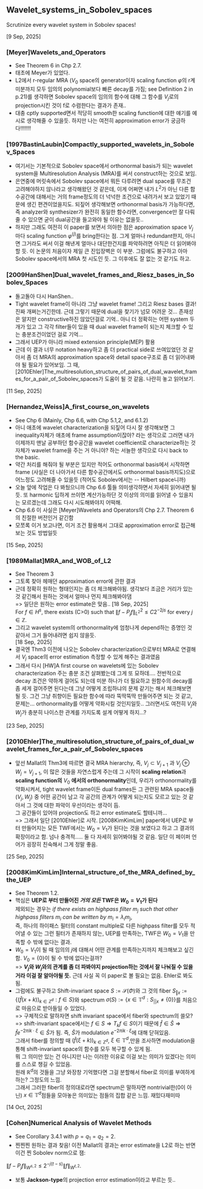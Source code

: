 ## Wavelet_systems_in_Sobolev_spaces
Scrutinize every wavelet system in Sobolev spaces!

[9 Sep, 2025]

### [Meyer]Wavelets_and_Operators

- See Theorem 6 in Chp 2.7.
- 태초에 Meyer가 있었다.
- L2에서 r-regular MRA ($V_0$ space의 generator이자 scaling function $\varphi$의 r계 미분까지 모두 임의의 polynomial보다 빠른 decay를 가짐; see Definition 2 in p.21)를 생각하면 Sobolev space의 임의의 함수에 대해 그 함수를 $V_j$로의 projection시킨 것이 f로 수렴한다는 결과가 존재..
- 대충 cptly supported면서 적당히 smooth한 scaling function에 대한 얘기를 예시로 생각해줄 수 있을듯. 하지만 나는 여전히 approximation error가 궁금하다!!!!!!!

### [1997BastinLaubin]Compactly_supported_wavelets_in_Sobolev_Spaces

- 여기서는 기본적으로 Sobolev space에서 orthonormal basis가 되는 wavelet system을 Multiresolution Analysis (MRA)를 써서 construct하는 것으로 보임. 
- 은연중에 머릿속에서 Sobolev space에서 뭐든 다루려면 dual space를 무조건 고려해야하지 않나라고 생각해왔던 것 같은데, 이게 어쩌면 내가 $L^2$가 아닌 다른 함수공간에 대해서는 거의 frame정도의 더 넉넉한 조건으로 내려가서 보고 있었기 때문에 생긴 편견이었을지도. 되짚어 생각해보면 orthonormal basis가 가능하다면, 즉 analyzer와 synthesizer가 완전히 동일한 함수라면, convergence만 잘 다뤄줄 수 있으면 굳이 dual공간을 들고와야 될 이유는 없을듯..
- 하지만 그래도 여전히 이 paper를 보면서 의아한 점은 approximation space $V_j$마다 scaling function $\varphi^{(j)}$를 bring한다는 점. 그게 얼마나 redundant한지, 아니면 그거라도 써서 이걸 해낸게 얼마나 대단한건지를 파악하려면 아직은 더 읽어봐야 할 듯. 이 논문의 처음이자 제일 큰 진입장벽은 이 부분. 그럼에도 불구하고 아마 Sobolev space에서의 MRA 첫 시도인 듯. 그 이후에도 잘 없는 것 같기도 하고. 

### [2009HanShen]Dual_wavelet_frames_and_Riesz_bases_in_Sobolev_Spaces

- 돌고돌아 다시 HanShen..
- Tight wavelet frame이 아니라 그냥 wavelet frame! 그리고 Riesz bases 결과! 진짜 개쩌는거긴한데. 근데 그렇기 때문에 dual을 찾기가 넘모 어려운 것... 존재성은 알지만 constructive하진 않았던걸로 기억..
아니 더 정확히는 어떤 system 두 개가 있고 그 각각 filter들이 있을 때 dual wavelet frame이 되는지 체크할 수 있는 충분조건이었던 걸로 기억...
- 그래서 UEP가 아니라 mixed extension principle(MEP) 활용
- 근데 이 결과 너무 notation heavy하고 좀 더 practical side로 쓰여있었던 것 같아서 좀 더 MRA의 approximation space와 detail space구조로 좀 더 읽어내봐야 될 필요가 있어보임.
그 때, [2010Ehler]The_multiresolution_structure_of_pairs_of_dual_wavelet_frames_for_a_pair_of_Sobolev_spaces가 도움이 될 것 같음. 나란히 놓고 읽어보기.

[11 Sep, 2025]

### [Hernandez,Weiss]A_first_course_on_wavelets

- See Chp 6 (Mainly, Chp 6.6, with Chp 5.1,2, and 6.1.2)
- 아니 애초에 wavelet characterization을 되짚어 다시 잘 생각해보면 그 inequality자체가 애초에 frame assumption이잖아? 라는 생각으로 
그러면 내가 이제까지 맨날 공부하던 함수공간을 wavelet coefficient로 characterize하는 것 자체가 wavelet frame을 주는 거 아니야? 하는 서늘한 생각으로 다시 back to the basic.
- 약간 처리를 해줘야 될 부분은 있지만 적어도 orthonormal basis에서 시작하면 frame (사실은 더 나아가서 다른 함수공간에서도 orthonormal basis까지도)으로 어느정도 고려해줄 수 있을듯 (적어도 Sobolev에서는 -- Hilbert space니까)
- 오늘 앞에 작업은 다 봐뒀으니까 Chp 6.6 툴들 의미생각하면서 자세히 읽어내면 될듯. 또 harmonic 딥하게 쓰이면 계산가능하단 것 이상의 의미를 읽어낼 수 있을지는 모르겠는데 그래도 다시 시도해봐야지 어떡해.
- Chp 6.6 이 사실은 [Meyer]Wavelets and Operators의 Chp 2.7. Theorem 6의 친절한 버전인거 같긴함
- 모쪼록 이거 보고나면, 이거 조건 활용해서 그대로 approximation error로 접근해보는 것도 방법일듯

[15 Sep, 2025]

### [1989Mallat]MRA_and_WOB_of_L2

- See Theorem 3
- 그토록 찾아 헤매던 approximation error에 관한 결과
- 근데 정확히 원하는 형태인지는 좀 더 체크해봐야됨. 생각보다 조금은 거리가 있는 것 같긴해서 원하는 것에서 얼마나 먼지 체크해봐야댐<br>
=> 일단은 원하는 error estimate은 맞음.. [18 Sep, 2025]<br>
For $f \in H^s$, there exists \(C>0\) such that $\lVert f - P_j f \rVert_{L^2}^2 \leq C 2^{-2js}$ for every $j \in \mathbb{Z}$. 
- 그리고 wavelet system의 orthonormality에 엄청나게 depend하는 증명인 것 같아서 그거 들어내려면 쉽지 않을듯. <br>
[18 Sep, 2025]
- 결국엔 Thm3 이전에 나오는 Sobolev characterization으로부터 MRA로 연결해서 $V_j$ space의 error estimation 측정할 수 있게 해주는 결과였음 
- 그래서 다시 [HW]A first course on wavelets에 있는 Sobolev characterization 주는 충분 조건 살펴봤는데 그게 또 묘하데.... 전반적으로 decay 조건은 약하게 걸어도 되는데 미분 하나가 더 필요하고 원함수의 decay를 좀 세게 걸어주면 된다는데 그냥 어떻게 조립하냐의 문제 같기는 해서 체크해보면 될 듯. 그건 그냥 취향이든 필요한 함수에 따라 뚝딱뚝딱 만들어주면 되는 것 같고, 문제는... orthonormality를 어떻게 약화시킬 것인지일듯.. 그러면서도 여전히 $V_j$와 $W_j$가 충분히 나이스한 관계를 가지도록 설계 어떻게 하지...? 

[23 Sep, 2025]

### [2010Ehler]The_multiresolution_structure_of_pairs_of_dual_wavelet_frames_for_a_pair_of_Sobolev_spaces

- 앞선 Mallat의 Thm3에 따르면 결국 MRA hierarchy, 즉, $V_j \subset V_{j+1}$ 과 $V_j \oplus W_j = V_{j+1}$, 이 많은 것들을 자연스럽게 주는데 그 시작이 **scaling relation**과 **scaling function의** $V_0$ **에서의 orthonormality**인데, 우리가 orthonormality를 약화시켜서, tight wavelet frame이든 dual frames든 그 관련된 MRA space들 ($V_j, W_j$) 중 어떤 공간이 남고 각 공간의 관계가 어떻게 되는지도 모르고 있는 것 같아서 그 것에 대한 파악이 우선이라는 생각이 듬.<br>
그 공간들이 있어야 projection도 하고 error estimate도 할테니까... <br>
=> 그래서 일단 [2010Ehler]로 시작. [2008KimKimLim] paper에서 UEP로 부터 만들어지는 모든 TWF에서는 $W_0 = V_1$가 된다는 것을 보였다고 하고 그 결과의 확장이라고 함. 넘나 충격적..... 둘 다 자세히 읽어봐야될 것 같음. 일단 이 페이퍼 언어가 굉장히 친숙해서 그게 정말 좋음.

[25 Sep, 2025]

### [2008KimKimLim]Internal_structure_of_the_MRA_defined_by_the_UEP

- See Theorem 1.2.
- 핵심은 **UEP로 부터 만들어진 *거의 모든* TWF은 $W_0 = V_1$가 된다** <br>
제외되는 경우는 *if there exists an highpass filter* $m_j$ *such that other highpass filters* $m_i$ *can be written by* $m_i = \lambda_i m_j$, <br>
즉, 하나의 하이패스 필터의 constant multiple로 다른 highpass filter를 모두 적어낼 수 있는 그런 필터가 존재하지 않는, UEP를 만족하는, TWF은 $W_0 = V_1$을 만족할 수 밖에 없다는 결과.
- $W_0=V_1$이 될 때 임의의 $j$에 대해서 어떤 관계를 만족하는지까지 체크해보고 싶긴 함. $V_0=\{0\}$이 될 수 밖에 없다는걸까?<br>
=> **$V_j$와 $W_j$와의 관계를 좀 더 파봐야지 projection하는 것에서 잘 나눠질 수 있을거라 이걸 잘 알아야될 듯.** 근데 사실 꼭 이 paper로 볼 필요는 없음. Ehler로 봐도 됨.
- 그럼에도 불구하고 Shift-invariant space $S:=\mathcal{S}(\Phi)$와 그 것의 fiber $S_{\Vert x} := \{(\widehat{f}(x +k))_{k \in \mathbb{Z}^d}: f \in S\}$와 spectrum $\sigma(S) := \{x \in \mathbb{T}^d : S_{||x} \not= \{0\} \}$를 처음으로 마음으로 받아들일 수 있었다. <br>
=> 구체적으로 말하자면 shift invariant space에서 fiber와 spectrum의 쓸모?<br>
=> shift-invariant space에서는 $f \in S \Rightarrow T_k f \in S$이기 때문에 $\widehat{f} \in \widehat{S} \Rightarrow \widehat{f} e^{-2\pi i k \cdot \xi} \in \widehat{S}$가 됨. 즉, $\widehat{S}$가 modulation $e^{-2\pi i k \cdot \xi}$에 대해 닫혀있음.<br>
그래서 fiber를 정의할 때 $(\widehat{f}(\xi + k))_{k \in \mathbb{Z}^d}$, $\xi \in \mathbb{T}^d$,만을 조사하면 modulation을 통해 shift-invariant space의 함수를 모두 복구할 수 있게 됨. <br>
뭐 그 의미만 있는 건 아니지만 나는 이러한 이유로 이걸 보는 의미가 있겠다는 의미를 스스로 챙길 수 있었음. <br>
원래 $\mathbb{R}^d$의 것들을 그냥 와장창 기억했다면 그걸 분할해서 fiber로 의미를 부여하게하는? 그정도의 느낌.<br>
그래서 그러한 fiber의 정의대로라면 spectrum은 말하자면 nontrivial한(0이 아닌) $x \in \mathbb{T}^d$점들을 모아놓은 의미있는 점들의 집합 같은 느낌. 재밌다재미따

[14 Oct, 2025]

### [Cohen]Numerical Analysis of Wavelet Methods

- See Corollary 3.4.1 with $p = q_1 = q_2 = 2$.
- 찐찐찐 원하는 결과 찾음! 이전 Mallat의 결과는 error estimate을 L2로 하는 반면 이건 찐 Sobolev norm으로 잼:

$\lVert f - P_j f \rVert_{W^{s,2}} \leq 2^{-j(t-s)} \lVert f \rVert_{W^{t,2}}.$
- 보통 **Jackson-type**의 projection error estimation이라고 부르는 듯..